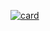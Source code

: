 [![card](https://github-readme-stats.vercel.app/api?username=eduardolc97&theme=default&show_icons=true)](https://github.com/iuricode/)
